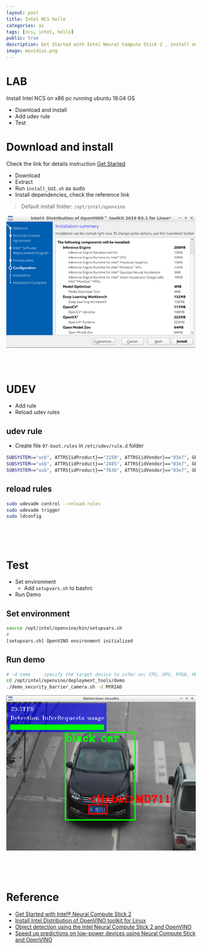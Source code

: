 ```yaml
---
layout: post
title: Intel NCS hello
categories: ai
tags: [ncs, intel, hello]
public: true
description: Get Started with Intel Neural Compute Stick 2 , install on pc, config and test installation by running basic sample
image: movidius.png
---
```

# LAB
Install Intel NCS on x86 pc running ubuntu 18.04 OS


- Download and install
- Add udev rule
- Test

# Download and install
Check the link for details instruction [Get Started](https://software.intel.com/en-us/articles/get-started-with-neural-compute-stick)  

- Download
- Extract
- Run `install_GUI.sh` as sudo
- Install dependencies, check the reference link

> Default install folder: `/opt/intel/openvino`

![](/images/2019-11-02-19-38-18.png)
&nbsp;  
&nbsp;  
&nbsp;  

# UDEV
- Add rule
- Reload udev rules
  
## udev rule
- Create file `97-boot.rules` in `/etc/udev/rule.d` folder

```bash
SUBSYSTEM=="usb", ATTRS{idProduct}=="2150", ATTRS{idVendor}=="03e7", GROUP="users", MODE="0666", ENV{ID_MM_DEVICE_IGNORE}="1"
SUBSYSTEM=="usb", ATTRS{idProduct}=="2485", ATTRS{idVendor}=="03e7", GROUP="users", MODE="0666", ENV{ID_MM_DEVICE_IGNORE}="1"
SUBSYSTEM=="usb", ATTRS{idProduct}=="f63b", ATTRS{idVendor}=="03e7", GROUP="users", MODE="0666", ENV{ID_MM_DEVICE_IGNORE}="1"
```

## reload rules
```bash
sudo udevadm control --reload-rules
sudo udevadm trigger
sudo ldconfig
```

&nbsp;  
&nbsp;  
&nbsp;  

# Test
- Set environment
  - Add `setupvars.sh` to bashrc
- Run Demo

## Set environment
```bash
source /opt/intel/openvino/bin/setupvars.sh
#
[setupvars.sh] OpenVINO environment initialized
```

## Run demo
```bash
# -d name     specify the target device to infer on; CPU, GPU, FPGA, HDDL or MYRIAD are acceptable
cd /opt/intel/openvino/deployment_tools/demo
./demo_security_barrier_camera.sh -d MYRIAD
```


![](/images/2019-11-02-18-35-30.png)

&nbsp;  
&nbsp;  
&nbsp;  
# Reference
- [Get Started with Intel® Neural Compute Stick 2 ](https://software.intel.com/en-us/articles/get-started-with-neural-compute-stick)
- [Install Intel Distribution of OpenVINO toolkit for Linux](https://docs.openvinotoolkit.org/2019_R3.1/_docs_install_guides_installing_openvino_linux.html#install-external-dependencies)
- [Object detection using the Intel Neural Compute Stick 2 and OpenVINO](https://blog.goodaudience.com/a-test-drive-of-the-intel-neural-compute-stick-2-b694983e5f9b)
- [Speed up predictions on low-power devices using Neural Compute Stick and OpenVINO](https://towardsdatascience.com/speed-up-predictions-on-low-power-devices-using-neural-compute-stick-and-openvino-98f3ae9dcf41)